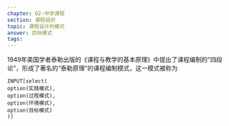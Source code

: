 ```yaml
---
chapter: 02-中学课程
section: 课程组织
topic: 课程设计的模式
answer: 目标模式
tags:
---
```


1949年美国学者泰勒出版的《课程与教学的基本原理》中提出了课程编制的“四段论”，形成了著名的“泰勒原理”的课程编制模式，这一模式被称为

```meta-bind
INPUT[select(
option(实践模式),
option(过程模式),
option(环境模式),
option(目标模式)
)]
```